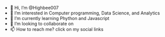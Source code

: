 - 👋 Hi, I’m @Highbee007
- 👀 I’m interested in Computer programming, Data Science, and Analytics
- 🌱 I’m currently learning Phython and Javascript
- 💞️ I’m looking to collaborate on 
- 📫 How to reach me? click on my social links

<!---
Highbee007/Highbee007 is a ✨ special ✨ repository because its `README.md` (this file) appears on your GitHub profile.
You can click the Preview link to take a look at your changes.
--->
